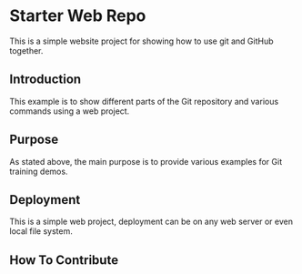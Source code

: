 # Starter Web Repo

This is a simple website project for showing how to use git and GitHub together.

## Introduction

This example is to show different parts of the Git repository and various commands using a web project.


## Purpose

As stated above, the main purpose is to provide various examples for Git training demos.

## Deployment

This is a simple web project, deployment can be on any web server or even local file system.

## How To Contribute
